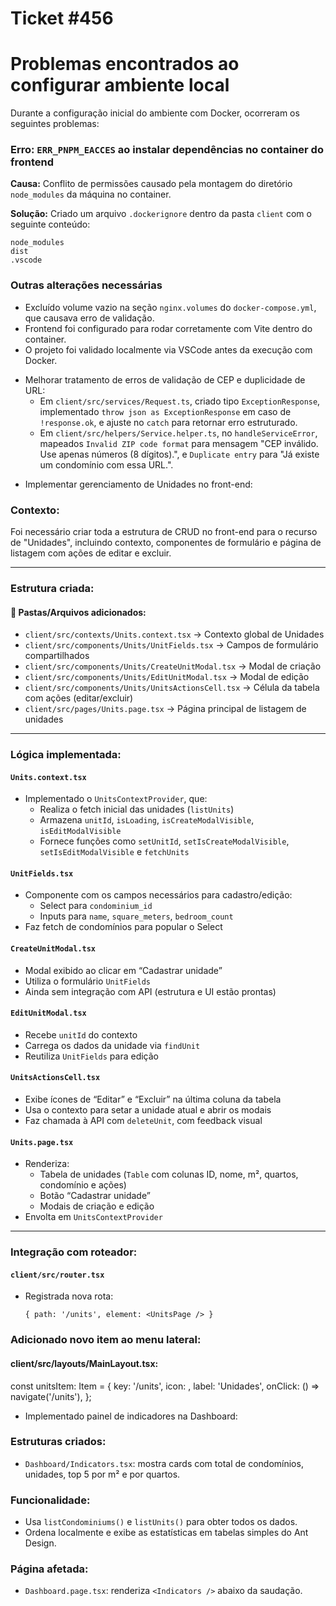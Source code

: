 # Ticket #456

<!-- Contexto -->
# Problemas encontrados ao configurar ambiente local

Durante a configuração inicial do ambiente com Docker, ocorreram os seguintes problemas:

### Erro: `ERR_PNPM_EACCES` ao instalar dependências no container do frontend

**Causa:** Conflito de permissões causado pela montagem do diretório `node_modules` da máquina no container.

**Solução:** Criado um arquivo `.dockerignore` dentro da pasta `client` com o seguinte conteúdo:

```
node_modules
dist
.vscode
```

### Outras alterações necessárias

- Excluído volume vazio na seção `nginx.volumes` do `docker-compose.yml`, que causava erro de validação.
- Frontend foi configurado para rodar corretamente com Vite dentro do container.
- O projeto foi validado localmente via VSCode antes da execução com Docker.

<!-- Tarefas -->

<!-- Tarefa 1 -->
- Melhorar tratamento de erros de validação de CEP e duplicidade de URL:
  - Em `client/src/services/Request.ts`, criado tipo `ExceptionResponse`, implementado `throw json as ExceptionResponse` em caso de `!response.ok`, e ajuste no `catch` para retornar erro estruturado.
  - Em `client/src/helpers/Service.helper.ts`, no `handleServiceError`, mapeados `Invalid ZIP code format` para mensagem "CEP inválido. Use apenas números (8 dígitos).", e `Duplicate entry` para "Já existe um condomínio com essa URL.".

<!-- Tarefa 2 -->

- Implementar gerenciamento de Unidades no front-end:

### Contexto:
Foi necessário criar toda a estrutura de CRUD no front-end para o recurso de "Unidades", incluindo contexto, componentes de formulário e página de listagem com ações de editar e excluir.

---

### Estrutura criada:

#### 📁 Pastas/Arquivos adicionados:
- `client/src/contexts/Units.context.tsx` → Contexto global de Unidades
- `client/src/components/Units/UnitFields.tsx` → Campos de formulário compartilhados
- `client/src/components/Units/CreateUnitModal.tsx` → Modal de criação
- `client/src/components/Units/EditUnitModal.tsx` → Modal de edição
- `client/src/components/Units/UnitsActionsCell.tsx` → Célula da tabela com ações (editar/excluir)
- `client/src/pages/Units.page.tsx` → Página principal de listagem de unidades

---

### Lógica implementada:

#### `Units.context.tsx`
- Implementado o `UnitsContextProvider`, que:
  - Realiza o fetch inicial das unidades (`listUnits`)
  - Armazena `unitId`, `isLoading`, `isCreateModalVisible`, `isEditModalVisible`
  - Fornece funções como `setUnitId`, `setIsCreateModalVisible`, `setIsEditModalVisible` e `fetchUnits`

#### `UnitFields.tsx`
- Componente com os campos necessários para cadastro/edição:
  - Select para `condominium_id`
  - Inputs para `name`, `square_meters`, `bedroom_count`
- Faz fetch de condomínios para popular o Select

#### `CreateUnitModal.tsx`
- Modal exibido ao clicar em “Cadastrar unidade”
- Utiliza o formulário `UnitFields`
- Ainda sem integração com API (estrutura e UI estão prontas)

#### `EditUnitModal.tsx`
- Recebe `unitId` do contexto
- Carrega os dados da unidade via `findUnit`
- Reutiliza `UnitFields` para edição

#### `UnitsActionsCell.tsx`
- Exibe ícones de “Editar” e “Excluir” na última coluna da tabela
- Usa o contexto para setar a unidade atual e abrir os modais
- Faz chamada à API com `deleteUnit`, com feedback visual

#### `Units.page.tsx`
- Renderiza:
  - Tabela de unidades (`Table` com colunas ID, nome, m², quartos, condomínio e ações)
  - Botão “Cadastrar unidade”
  - Modais de criação e edição
- Envolta em `UnitsContextProvider`

---

### Integração com roteador:

#### `client/src/router.tsx`
- Registrada nova rota:  
  ```tsx
  { path: '/units', element: <UnitsPage /> }

### Adicionado novo item ao menu lateral:

#### client/src/layouts/MainLayout.tsx:

const unitsItem: Item = {
  key: '/units',
  icon: <AppstoreAddOutlined />,
  label: 'Unidades',
  onClick: () => navigate('/units'),
};

<!-- Tarefa 3 -->
- Implementado painel de indicadores na Dashboard:

### Estruturas  criados:
- `Dashboard/Indicators.tsx`: mostra cards com total de condomínios, unidades, top 5 por m² e por quartos.

### Funcionalidade:
- Usa `listCondominiums()` e `listUnits()` para obter todos os dados.
- Ordena localmente e exibe as estatísticas em tabelas simples do Ant Design.

### Página afetada:
- `Dashboard.page.tsx`: renderiza `<Indicators />` abaixo da saudação.